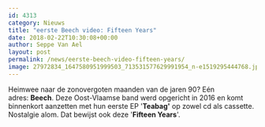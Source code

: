 ```yaml
---
id: 4313
category: Nieuws
title: "eerste Beech video: Fifteen Years"
date: 2018-02-22T10:30:08+00:00
author: Seppe Van Ael
layout: post
permalink: /news/eerste-beech-video-fifteen-years/
image: 27972834_1647580951999503_713531577629991954_n-e1519295444768.jpg
---
```

Heimwee naar de zonovergoten maanden van de jaren 90? Eén adres: **Beech**. Deze Oost-Vlaamse band werd opgericht in 2016 en komt binnenkort aanzetten met hun eerste EP '**Teabag'** op zowel cd als cassette. Nostalgie alom. Dat bewijst ook deze '**Fifteen Years**'.

&nbsp;
